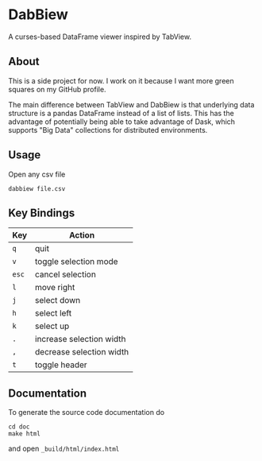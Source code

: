 # DabBiew
A curses-based DataFrame viewer inspired by TabView.

## About
This is a side project for now. I work on it because I want more green squares 
on my GitHub profile.

The main difference between TabView and DabBiew is that underlying data 
structure is a pandas DataFrame instead of a list of lists. This has the 
advantage of potentially being able to take advantage of Dask, which supports 
"Big Data" collections for distributed environments.

## Usage
Open any csv file

```
dabbiew file.csv
```

## Key Bindings
| Key   | Action                   |
|-------|--------------------------|
| `q`   | quit                     |
| `v`   | toggle selection mode    |
| `esc` | cancel selection         |
| `l`   | move right               |
| `j`   | select down              |
| `h`   | select left              |
| `k`   | select up                |
| `.`   | increase selection width |
| `,`   | decrease selection width |
| `t`   | toggle header            |

## Documentation
To generate the source code documentation do

```
cd doc
make html
```

and open ```_build/html/index.html```
